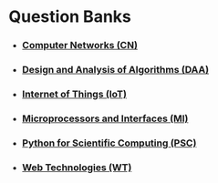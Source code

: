 # Question Banks

- ### [Computer Networks (CN)](./question-banks/cn)

- ### [Design and Analysis of Algorithms (DAA)](./question-banks/daa)

- ### [Internet of Things (IoT)](./question-banks/iot)

- ### [Microprocessors and Interfaces (MI)](./question-banks/mi)

- ### [Python for Scientific Computing (PSC)](./question-banks/psc)

- ### [Web Technologies (WT)](./question-banks/wt)
